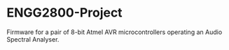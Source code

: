 ENGG2800-Project
================

Firmware for a pair of 8-bit Atmel AVR microcontrollers operating an Audio Spectral Analyser.
